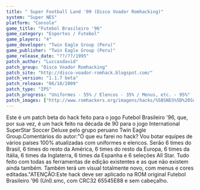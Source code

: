 ```yaml
---
title: " Super Football Land '09 (Disco Voador Romhacking)"
system: "Super NES"
platform: "Console"
game_title: "Futebol Brasileiro '96"
game_category: "Esportes / Futebol"
game_players: "4"
game_developer: "Twin Eagle Group (Peru)"
game_publisher: "Twin Eagle Group (Peru)"
game_release_date: "??/??/1995"
patch_author: "Luccasdavid"
patch_group: "Disco Voador Romhacking"
patch_site: "http://disco-voador-romhack.blogspot.com/"
patch_version: "1.1.7 beta"
patch_release: "06/10/2009"
patch_type: "IPS"
patch_progress: "Uniformes - 55% / Elencos - 35% / Menus, etc. - 95%"
patch_images: ["http://www.romhackers.org/imagens/hacks/%5BSNES%5D%20Super%20Football%20Land%20'09%20-%20Disco%20Voador%20Romhacking%20-%201.png","http://www.romhackers.org/imagens/hacks/%5BSNES%5D%20Super%20Football%20Land%20'09%20-%20Disco%20Voador%20Romhacking%20-%202.png","http://www.romhackers.org/imagens/hacks/%5BSNES%5D%20Super%20Football%20Land%20'09%20-%20Disco%20Voador%20Romhacking%20-%203.png"]
---
```

Este é um patch beta do hack feito para o jogo Futebol Brasileiro '96, que, por sua vez, é um hack feito na década de 90 para o jogo International SuperStar Soccer Deluxe pelo grupo peruano Twin Eagle Group.Comentários do autor:"O que eu farei no hack? Vou botar equipes de vários países 100% atualizadas com uniformes e elencos. Serão 6 times do Brasil, 6 times do resto da América, 6 times do resto da Europa, 6 times da Itália, 6 times da Inglaterra, 6 times da Espanha e 6 seleções All Star. Tudo feito com todas as ferramentas de edição existentes e as que não existem ainda também. Também terá um visual totalmente novo, com menus e cores editadas."ATENÇÃO:Este hack deve ser aplicado na ROM original Futebol Brasileiro '96 (Unl).smc, com CRC32 65545E88 e sem cabeçalho.